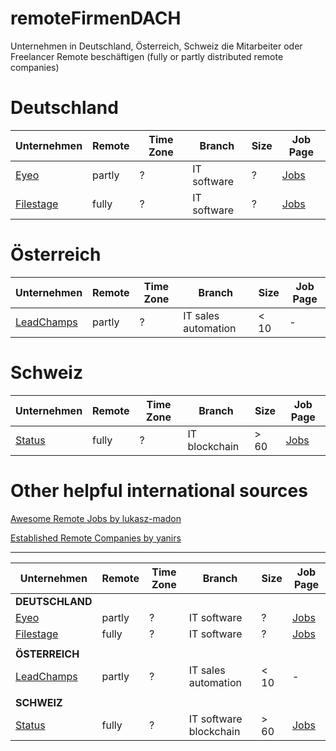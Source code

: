# remoteFirmenDACH
Unternehmen in Deutschland, Österreich, Schweiz die Mitarbeiter oder Freelancer Remote beschäftigen (fully or partly distributed remote companies)

# Deutschland
Unternehmen | Remote | Time Zone | Branch | Size | Job Page
--- | ---| --- | --- | --- | ---
[Eyeo](https://eyeo.com) | partly | ? | IT software | ? | [Jobs](https://eyeo.com/jobs/#!/available_positions)
[Filestage](https://filestage.io) | fully | ? | IT software | ? | [Jobs](https://help.filestage.io/en/articles/1459635-open-positions)


# Österreich
Unternehmen | Remote | Time Zone | Branch | Size | Job Page
--- | ---| --- | --- | --- | ---
[LeadChamps](https://leadchamps.co) | partly | ? | IT sales automation | < 10 | -


# Schweiz
Unternehmen | Remote | Time Zone | Branch | Size | Job Page
--- | ---| --- | --- | --- | ---
[Status](https://status.im) | fully | ? | IT blockchain | > 60 | [Jobs](https://status.im/contribute/open_positions.html)


# Other helpful international sources
[Awesome Remote Jobs by lukasz-madon](https://github.com/lukasz-madon/awesome-remote-job)

[Established Remote Companies by yanirs](https://github.com/yanirs/established-remote)



-----


Unternehmen | Remote | Time Zone | Branch | Size | Job Page
--- | ---| --- | --- | --- | ---
**DEUTSCHLAND** | | | | | 
[Eyeo](https://eyeo.com) | partly | ? | IT software | ? | [Jobs](https://eyeo.com/jobs/#!/available_positions)
[Filestage](https://filestage.io) | fully | ? | IT software | ? | [Jobs](https://help.filestage.io/en/articles/1459635-open-positions)
 | | | | | 
**ÖSTERREICH** | | | | | 
[LeadChamps](https://leadchamps.co) | partly | ? | IT sales automation | < 10 | -
 | | | | | 
**SCHWEIZ** | | | | | 
[Status](https://status.im) | fully | ? | IT software blockchain | > 60 | [Jobs](https://status.im/contribute/open_positions.html)


